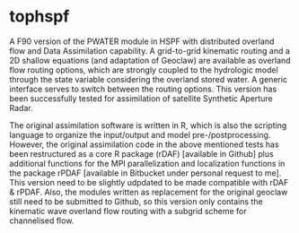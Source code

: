 # tophspf
A F90 version of the PWATER module in HSPF with distributed overland flow and Data Assimilation capability. A grid-to-grid kinematic routing and a 2D shallow equations (and adaptation of Geoclaw) are available as overland flow routing options, which are strongly coupled to the hydrologic model through the state variable considering the overland stored water. A generic interface serves to switch between the routing options. This version has been successfully tested for assimilation of satellite Synthetic Aperture Radar. 

The original assimilation software is written in R, which is also the scripting language to organize the input/output and model pre-/postprocessing. However, the original assimilation code in the above mentioned tests has been restructured as a core R package (rDAF) [available in Github] plus additional functions for the MPI parallelization and localization functions in the package rPDAF [available in Bitbucket under personal request to me]. This version need to be slightly udpdated to be made compatible with rDAF & rPDAF. Also, the modules written as replacement for the original geoclaw still need to be submitted to Github, so this version only contains the kinematic wave overland flow routing with a subgrid scheme for channelised flow. 
 
